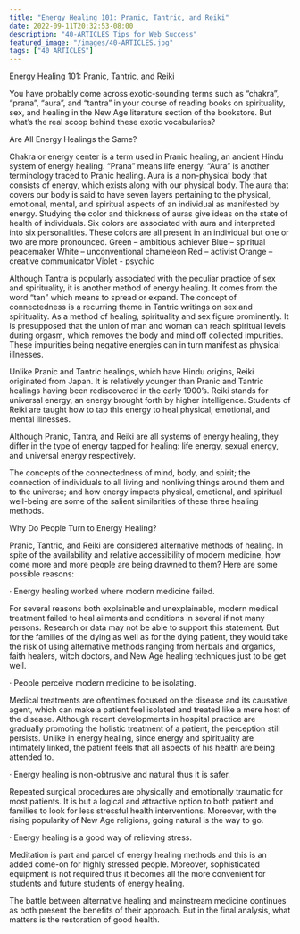 ```yaml
---
title: "Energy Healing 101: Pranic, Tantric, and Reiki"
date: 2022-09-11T20:32:53-08:00
description: "40-ARTICLES Tips for Web Success"
featured_image: "/images/40-ARTICLES.jpg"
tags: ["40 ARTICLES"]
---
```


Energy Healing 101: Pranic, Tantric, and Reiki 


You have probably come across exotic-sounding terms such as “chakra”, “prana”, “aura”, and “tantra” in your course of reading books on spirituality, sex, and healing in the New Age literature section of the bookstore. But what’s the real scoop behind these exotic vocabularies?

Are All Energy Healings the Same?

Chakra or energy center is a term used in Pranic healing, an ancient Hindu system of energy healing. “Prana” means life energy. “Aura” is another terminology traced to Pranic healing. Aura is a non-physical body that consists of energy, which exists along with our physical body. The aura that covers our body is said to have seven layers pertaining to the physical, emotional, mental, and spiritual aspects of an individual as manifested by energy. Studying the color and thickness of auras give ideas on the state of health of individuals. Six colors are associated with aura and interpreted into six personalities. These colors are all present in an individual but one or two are more pronounced.
	Green – ambitious achiever
	Blue – spiritual peacemaker
	White – unconventional chameleon
	Red – activist 
	Orange – creative communicator
	Violet - psychic

Although Tantra is popularly associated with the peculiar practice of sex and spirituality, it is another method of energy healing. It comes from the word “tan” which means to spread or expand. The concept of connectedness is a recurring theme in Tantric writings on sex and spirituality. As a method of healing, spirituality and sex figure prominently. It is presupposed that the union of man and woman can reach spiritual levels during orgasm, which removes the body and mind off collected impurities. These impurities being negative energies can in turn manifest as physical illnesses. 

Unlike Pranic and Tantric healings, which have Hindu origins, Reiki originated from Japan. It is relatively younger than Pranic and Tantric healings having been rediscovered in the early 1900’s. Reiki stands for universal energy, an energy brought forth by higher intelligence. Students of Reiki are taught how to tap this energy to heal physical, emotional, and mental illnesses.

Although Pranic, Tantra, and Reiki are all systems of energy healing, they differ in the type of energy tapped for healing: life energy, sexual energy, and universal energy respectively. 

The concepts of the connectedness of mind, body, and spirit; the connection of individuals to all living and nonliving things around them and to the universe; and how energy impacts physical, emotional, and spiritual well-being are some of the salient similarities of these three healing methods. 

Why Do People Turn to Energy Healing?

Pranic, Tantric, and Reiki are considered alternative methods of healing. In spite of the availability and relative accessibility of modern medicine, how come more and more people are being drawned to them? Here are some possible reasons:
	
· Energy healing worked where modern medicine failed.

For several reasons both explainable and unexplainable, modern medical treatment failed to heal ailments and conditions in several if not many persons. Research or data may not be able to support this statement. But for the families of the dying as well as for the dying patient, they would take the risk of using alternative methods ranging from herbals and organics, faith healers, witch doctors, and New Age healing techniques just to be get well.

· People perceive modern medicine to be isolating. 

Medical treatments are oftentimes focused on the disease and its causative agent, which can make a patient feel isolated and treated like a mere host of the disease. Although recent developments in hospital practice are gradually promoting the holistic treatment of a patient, the perception still persists. Unlike in energy healing, since energy and spirituality are intimately linked, the patient feels that all aspects of his health are being attended to.


· Energy healing is non-obtrusive and natural thus it is safer.

Repeated surgical procedures are physically and emotionally traumatic for most patients. It is but a logical and attractive option to both patient and families to look for less stressful health interventions. Moreover, with the rising popularity of New Age religions, going natural is the way to go.


· Energy healing is a good way of relieving stress.

Meditation is part and parcel of energy healing methods and this is an added come-on for highly stressed people. Moreover, sophisticated equipment is not required thus it becomes all the more convenient for students and future students of energy healing.

The battle between alternative healing and mainstream medicine continues as both present the benefits of their approach. But in the final analysis, what matters is the restoration of good health. 


